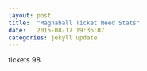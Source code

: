 ```yaml
---
layout: post
title:  "Magnaball Ticket Need Stats"
date:   2015-08-17 19:36:07
categories: jekyll update
---
```


tickets    98
